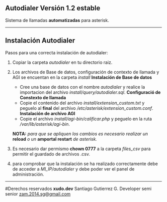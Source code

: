 ## Autodialer Versión 1.2 estable

Sistema de llamadas **automatizadas** para asterisk.

---

## Instalación Autodialer

Pasos para una correcta instalación de autodialer:

1. Copiar la carpeta *autodialer* en tu directorio raiz.
2. Los archivos de Base de datos, configuración de contexto de llamada y AGI se encuentan en la carpeta *install*
    **Instalación de Base de datos**
    - Cree una base de datos con el nombre *autodialer* y realice la importacion del archivo *install/query/autodialer.sql*.
    **Configuració de Constexto de llamada**
    - Copie el contenido del archivo *install/extension_custom.txt* y peguelo al **final** del archivo */etc/asterisk/extension_custom.conf*.
    **Instalación de archivo AGI**
    - Copie el archivo *install/agi-bin/calificar.php* y peguelo en la ruta */var/lib/asterisk/agi-bin*.

    **NOTA:** *para que se apliquen los cambios es necesario realizar un* **reload** *o un* **amportal restart** *de asterisk.*
3. Es necesario dar permismo **chown 0777** a la carpeta *files_csv* para permitir el guardado de archivos .csv.
4. para comprobar que la instalación se ha realizado correctamente debe de acceder a *MI_IP/autodialer* y debe poder ver el panel de administración.

---

#Derechos reservados
**xudo.dev**
Santiago Gutierrez G.
Developer semi senior
zam.2014.sg@gmail.com
